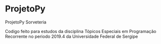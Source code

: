 # ProjetoPy
ProjetoPy Sorveteria

Codigo feito para estudos da disciplina Tópicos Especiais em Programação
Recorrente no periodo 2019.4 da Universidade Federal de Sergipe
